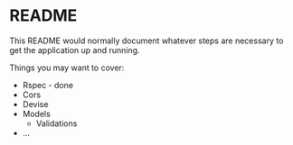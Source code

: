 # README

This README would normally document whatever steps are necessary to get the
application up and running.

Things you may want to cover:

* Rspec - done
* Cors
* Devise
* Models
  * Validations
* ...
